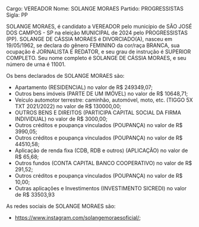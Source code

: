 Cargo: VEREADOR
Nome: SOLANGE MORAES
Partido: PROGRESSISTAS
Sigla: PP

SOLANGE MORAES, é candidato a VEREADOR pelo município de SÃO JOSÉ DOS CAMPOS - SP na eleição MUNICIPAL de 2024 pelo PROGRESSISTAS (PP).
SOLANGE DE CÁSSIA MORAES é DIVORCIADO(A), nasceu em 19/05/1962, se declara do gênero FEMININO da cor/raça BRANCA, sua ocupação é JORNALISTA E REDATOR, e seu grau de instrução é SUPERIOR COMPLETO.
Seu nome completo é SOLANGE DE CÁSSIA MORAES, e seu número de urna é 11001.

Os bens declarados de SOLANGE MORAES são: 
- Apartamento (RESIDENCIAL) no valor de R$ 249349,07;
- Outros bens imóveis (PARTE DE UM IMÓVEL) no valor de R$ 10648,71;
- Veículo automotor terrestre: caminhão, automóvel, moto, etc. (TIGGO 5X TXT 2021/2022) no valor de R$ 130000,00;
- OUTROS BENS E DIREITOS (PARTICIPA CAPITAL SOCIAL DA FIRMA INDIVIDUAL) no valor de R$ 3000,00;
- Outros créditos e poupança vinculados (POUPANÇA) no valor de R$ 3990,05;
- Outros créditos e poupança vinculados (POUPANÇA) no valor de R$ 44510,58;
- Aplicação de renda fixa (CDB, RDB e outros) (APLICAÇÃO) no valor de R$ 65,68;
- Outros fundos (CONTA CAPITAL BANCO COOPERATIVO) no valor de R$ 291,52;
- Outros créditos e poupança vinculados (POUPANÇA) no valor de R$ 10,00;
- Outras aplicações e Investimentos (INVESTIMENTO SICREDI) no valor de R$ 33503,93

As redes sociais de SOLANGE MORAES são:
- https://www.instagram.com/solangemoraesoficial/;
